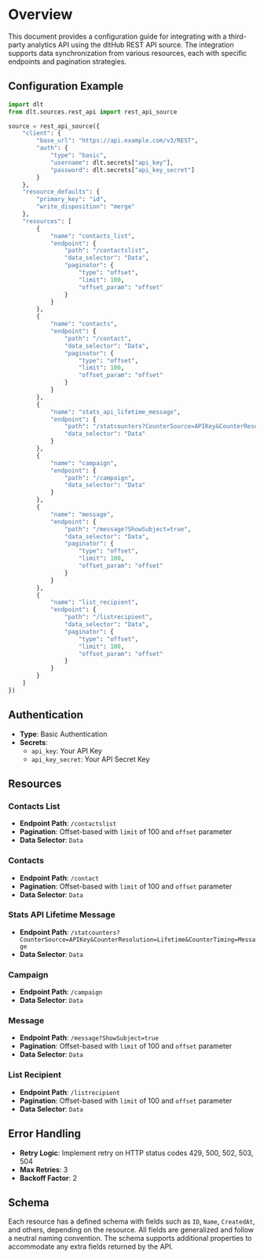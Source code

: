 # Overview

This document provides a configuration guide for integrating with a third-party analytics API using the dltHub REST API source. The integration supports data synchronization from various resources, each with specific endpoints and pagination strategies.

## Configuration Example

```python
import dlt
from dlt.sources.rest_api import rest_api_source

source = rest_api_source({
    "client": {
        "base_url": "https://api.example.com/v3/REST",
        "auth": {
            "type": "basic",
            "username": dlt.secrets["api_key"],
            "password": dlt.secrets["api_key_secret"]
        }
    },
    "resource_defaults": {
        "primary_key": "id",
        "write_disposition": "merge"
    },
    "resources": [
        {
            "name": "contacts_list",
            "endpoint": {
                "path": "/contactslist",
                "data_selector": "Data",
                "paginator": {
                    "type": "offset",
                    "limit": 100,
                    "offset_param": "offset"
                }
            }
        },
        {
            "name": "contacts",
            "endpoint": {
                "path": "/contact",
                "data_selector": "Data",
                "paginator": {
                    "type": "offset",
                    "limit": 100,
                    "offset_param": "offset"
                }
            }
        },
        {
            "name": "stats_api_lifetime_message",
            "endpoint": {
                "path": "/statcounters?CounterSource=APIKey&CounterResolution=Lifetime&CounterTiming=Message",
                "data_selector": "Data"
            }
        },
        {
            "name": "campaign",
            "endpoint": {
                "path": "/campaign",
                "data_selector": "Data"
            }
        },
        {
            "name": "message",
            "endpoint": {
                "path": "/message?ShowSubject=true",
                "data_selector": "Data",
                "paginator": {
                    "type": "offset",
                    "limit": 100,
                    "offset_param": "offset"
                }
            }
        },
        {
            "name": "list_recipient",
            "endpoint": {
                "path": "/listrecipient",
                "data_selector": "Data",
                "paginator": {
                    "type": "offset",
                    "limit": 100,
                    "offset_param": "offset"
                }
            }
        }
    ]
})
```

## Authentication

- **Type**: Basic Authentication
- **Secrets**: 
  - `api_key`: Your API Key
  - `api_key_secret`: Your API Secret Key

## Resources

### Contacts List
- **Endpoint Path**: `/contactslist`
- **Pagination**: Offset-based with `limit` of 100 and `offset` parameter
- **Data Selector**: `Data`

### Contacts
- **Endpoint Path**: `/contact`
- **Pagination**: Offset-based with `limit` of 100 and `offset` parameter
- **Data Selector**: `Data`

### Stats API Lifetime Message
- **Endpoint Path**: `/statcounters?CounterSource=APIKey&CounterResolution=Lifetime&CounterTiming=Message`
- **Data Selector**: `Data`

### Campaign
- **Endpoint Path**: `/campaign`
- **Data Selector**: `Data`

### Message
- **Endpoint Path**: `/message?ShowSubject=true`
- **Pagination**: Offset-based with `limit` of 100 and `offset` parameter
- **Data Selector**: `Data`

### List Recipient
- **Endpoint Path**: `/listrecipient`
- **Pagination**: Offset-based with `limit` of 100 and `offset` parameter
- **Data Selector**: `Data`

## Error Handling

- **Retry Logic**: Implement retry on HTTP status codes 429, 500, 502, 503, 504
- **Max Retries**: 3
- **Backoff Factor**: 2

## Schema

Each resource has a defined schema with fields such as `ID`, `Name`, `CreatedAt`, and others, depending on the resource. All fields are generalized and follow a neutral naming convention. The schema supports additional properties to accommodate any extra fields returned by the API.